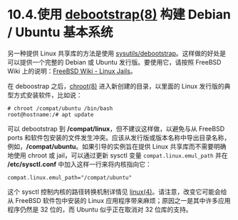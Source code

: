 # 10.4.使用 [debootstrap(8)](https://www.freebsd.org/cgi/man.cgi?query=debootstrap&sektion=8&format=html) 构建 Debian / Ubuntu 基本系统

另一种提供 Linux 共享库的方法是使用 [sysutils/debootstrap](https://cgit.freebsd.org/ports/tree/sysutils/debootstrap/pkg-descr)。这样做的好处是可以提供一个完整的 Debian 或 Ubuntu 发行版。要使用它，请按照 FreeBSD Wiki 上的说明：[FreeBSD Wiki - Linux Jails](https://wiki.freebsd.org/LinuxJails)。

在 deboostrap 之后，[chroot(8)](https://www.freebsd.org/cgi/man.cgi?query=chroot&sektion=8&format=html) 进入新创建的目录，以里面的 Linux 发行版的典型方式安装软件，比如说：

```
# chroot /compat/ubuntu /bin/bash
root@hostname:/# apt update
```

可以 debootstrap 到 **/compat/linux**，但不建议这样做，以避免与从 FreeBSD ports 和软件包安装的文件发生冲突。应该从发行版或版本名称中导出目录名称，例如，**/compat/ubuntu**。如果引导的实例旨在提供 Linux 共享库而不需要明确地使用 chroot 或 jail，可以通过更新 sysctl  变量 `compat.linux.emul_path` 并在 **/etc/sysctl.conf** 中加入这样一行来将内核指向它：

```
compat.linux.emul_path="/compat/ubuntu"
```

这个 sysctl 控制内核的路径转换机制详情见 [linux(4)](https://www.freebsd.org/cgi/man.cgi?query=linux&sektion=4&format=html)。请注意，改变它可能会给从 FreeBSD 软件包中安装的 Linux 应用程序带来麻烦；原因之一是其中许多应用程序仍然是 32 位的，而 Ubuntu 似乎正在取消对 32 位库的支持。
